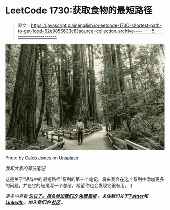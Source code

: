 # LeetCode 1730:获取食物的最短路径

> 原文：<https://javascript.plainenglish.io/leetcode-1730-shortest-path-to-get-food-62e9856633c8?source=collection_archive---------5----------------------->

![](img/e0375ef0de6974f61a4b4f15f7befe81.png)

Photo by [Caleb Jones](https://unsplash.com/@gcalebjones?utm_source=medium&utm_medium=referral) on [Unsplash](https://unsplash.com?utm_source=medium&utm_medium=referral)

*我和大家的算法笔记*

这是关于“矩阵中的最短路径”系列的第三个笔记，将来我会在这个系列中添加更多的问题，并在它的结尾写一个总结。希望你也会发现它很有用。:)

*更多内容看* [***说白了。报名参加我们的***](https://plainenglish.io/) **[***免费周报***](http://newsletter.plainenglish.io/) *。关注我们关于*[***Twitter***](https://twitter.com/inPlainEngHQ)*和*[***LinkedIn***](https://www.linkedin.com/company/inplainenglish/)*。加入我们的* [***社区***](https://discord.gg/GtDtUAvyhW) *。***